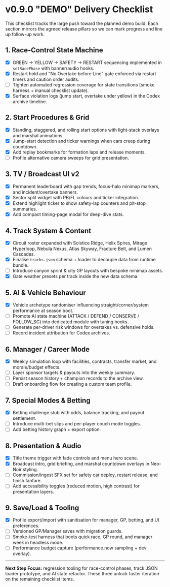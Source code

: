 # v0.9.0 "DEMO" Delivery Checklist

This checklist tracks the large push toward the planned demo build. Each section mirrors the agreed release pillars so we can mark progress and line up follow-up work.

## 1. Race-Control State Machine
- [x] GREEN → YELLOW → SAFETY → RESTART sequencing implemented in `setRacePhase` with banner/audio hooks.
- [x] Restart hold and "No Overtake before Line" gate enforced via restart timers and caution order audits.
- [ ] Tighten automated regression coverage for state transitions (smoke harness + manual checklist update).
- [x] Surface violation logs (jump start, overtake under yellow) in the Codex archive timeline.

## 2. Start Procedures & Grid
- [x] Standing, staggered, and rolling start options with light-stack overlays and marshal animations.
- [x] Jump-start detection and ticker warnings when cars creep during countdown.
- [x] Add replay bookmarks for formation laps and release moments.
- [ ] Profile alternative camera sweeps for grid presentation.

## 3. TV / Broadcast UI v2
- [x] Permanent leaderboard with gap trends, focus-halo minimap markers, and incident/overtake banners.
- [x] Sector split widget with PB/FL colours and ticker integration.
- [x] Extend highlight ticker to show safety-lap counters and pit-stop summaries.
- [x] Add compact timing-page modal for deep-dive stats.

## 4. Track System & Content
- [x] Circuit roster expanded with Solstice Ridge, Helix Spires, Mirage Hyperloop, Nebula Nexus, Atlas Skyway, Fracture Belt, and Lumen Cascades.
- [x] Finalise `tracks.json` schema + loader to decouple data from runtime bundle.
- [ ] Introduce canyon sprint & city GP layouts with bespoke minimap assets.
- [x] Gate weather presets per track inside the new data schema.

## 5. AI & Vehicle Behaviour
- [x] Vehicle archetype randomiser influencing straight/corner/system performance at season boot.
- [ ] Promote AI state machine (ATTACK / DEFEND / CONSERVE / FOLLOW_SC) into dedicated module with tuning hooks.
- [ ] Generate per-driver risk windows for overtakes vs. defensive holds.
- [ ] Record incident attribution for Codex archives.

## 6. Manager / Career Mode
- [x] Weekly simulation loop with facilities, contracts, transfer market, and morale/budget effects.
- [ ] Layer sponsor targets & payouts into the weekly summary.
- [ ] Persist season history + champion records to the archive view.
- [ ] Draft onboarding flow for creating a custom team profile.

## 7. Special Modes & Betting
- [x] Betting challenge stub with odds, balance tracking, and payout settlement.
- [ ] Introduce multi-bet slips and per-player couch mode toggles.
- [ ] Add betting history graph + export option.

## 8. Presentation & Audio
- [x] Title theme trigger with fade controls and menu hero scene.
- [x] Broadcast intro, grid briefing, and marshal countdown overlays in Neo-Noir styling.
- [ ] Commission/ingest SFX set for safety car deploy, restart release, and finish fanfare.
- [ ] Add accessibility toggles (reduced motion, high contrast) for presentation layers.

## 9. Save/Load & Tooling
- [x] Profile export/import with sanitisation for manager, GP, betting, and UI preferences.
- [ ] Versioned GP/Manager saves with migration guards.
- [ ] Smoke-test harness that boots quick race, GP round, and manager week in headless mode.
- [ ] Performance budget capture (performance.now sampling + dev overlay).

---

**Next Step Focus:** regression tooling for race-control phases, track JSON loader prototype, and AI state refactor. These three unlock faster iteration on the remaining checklist items.
